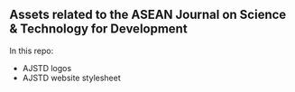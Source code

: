 ## Assets related to the ASEAN Journal on Science &amp; Technology for Development

In this repo:

- AJSTD logos
- AJSTD website stylesheet
